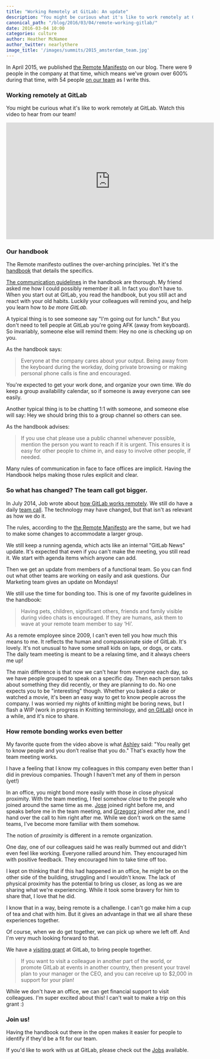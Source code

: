 ```yaml
---
title: "Working Remotely at GitLab: An update"
description: "You might be curious what it's like to work remotely at GitLab. Watch this video to hear from our team!"
canonical_path: "/blog/2016/03/04/remote-working-gitlab/"
date: 2016-03-04 10:00
categories: culture
author: Heather McNamee
author_twitter: nearlythere
image_title: '/images/summits/2015_amsterdam_team.jpg'
---
```


In April 2015, we published [the Remote Manifesto][manifesto] on our blog.
There were 9 people in the company at that time, which means we've grown
over 600% during that time, with 54 people [on our team][team] as I write this.

<!-- more -->

### Working remotely at GitLab

You might be curious what it's like to work remotely at GitLab.
Watch this video to hear from our team!

<div style="text-align: center; margin-bottom: 12px">
  <iframe width="560" height="315" src="https://www.youtube.com/embed/NoFLJLJ7abE" frameborder="0" allowfullscreen></iframe>
</div>

### Our handbook

The Remote manifesto outlines the over-arching principles.
Yet it's the [handbook][handbook] that details the specifics.

[The communication guidelines][communication handbook] in the handbook are thorough.
My friend asked me how I could possibly remember it all.
In fact you don't have to.
When you start out at GitLab, you read the handbook, but you still act and react
with your old habits.
Luckily your colleagues will remind you, and help you learn how to *be more GitLab.*

A typical thing is to see someone say "I'm going out for lunch."
But you don't need to tell people at GitLab you're going AFK (away from keyboard).
So invariably, someone else will remind them: Hey no one is checking up on you.

As the handbook says:

> Everyone at the company cares about your output.
Being away from the keyboard during the workday, doing private browsing
or making personal phone calls is fine and encouraged.

You're expected to get your work done, and organize your own time.
We do keep a group availability calendar, so if someone is away everyone can see easily.

Another typical thing is to be chatting 1:1 with someone, and someone else will
say: Hey we should bring this to a group channel so others can see.

As the handbook advises:

> If you use chat please use a public channel whenever possible,
mention the person you want to reach if it is urgent.
This ensures it is easy for other people to chime in, and easy to
involve other people, if needed.

Many rules of communication in face to face offices are implicit.
Having the Handbook helps making those rules explicit and clear.

### So what has changed? The team call got bigger.

In July 2014, Job wrote about [how GitLab works remotely][remotely].
We still do have a daily [team call][team call].
The technology may have changed, but that isn't as relevant as how we do it.

The rules, according to the [the Remote Manifesto][manifesto] are the same,
but we had to make some changes to accommodate a larger group.

We still keep a running agenda, which acts like an internal "GitLab News" update.
It's expected that even if you can't make the meeting, you still read it.
We start with agenda items which anyone can add.

Then we get an update from members of a functional team.
So you can find out what other teams are working on easily and ask questions.
Our Marketing team gives an update on Mondays!

We still use the time for bonding too.
This is one of my favorite guidelines in the handbook:

> Having pets, children, significant others, friends and family visible
during video chats is encouraged.
If they are humans, ask them to wave at your remote team member to say ‘Hi’.

As a remote employee since 2009, I can't even tell you how much this means to me.
It reflects the human and compassionate side of GitLab. It's lovely.
It's not unusual to have some small kids on laps, or dogs, or cats.
The daily team meeting is meant to be a relaxing time, and it always cheers me up!

The main difference is that now we can't hear from everyone each day,
so we have people grouped to speak on a specific day.
Then each person talks about something they did recently, or they are planning to do.
No one expects you to be "interesting" though.
Whether you baked a cake or watched a movie, it's been an easy way to get to know
people across the company.
I was worried my nights of knitting might be boring news, but I flash a WIP
(work in progress in Knitting terminology, and [on GitLab][wip])
once in a while, and it's nice to share.

### How remote bonding works even better

My favorite quote from the video above is what [Ashley](https://twitter.com/theunquietone) said:
"You really get to know people and you don’t realise that you do."
That's exactly how the team meeting works.

I have a feeling that I know my colleagues in this company even better
than I did in previous companies.
Though I haven't met any of them in person (yet!)

In an office, you might bond more easily with those in close physical proximity.
With the team meeting, I feel somehow *close* to the people who joined around
the same time as me.
[Jose](https://twitter.com/random_primate) joined right before me, and speaks
before me in the team meeting, and [Grzegorz](https://twitter.com/GrzegorzBizon)
joined after me, and I hand over the call to him right after me.
While we don't work on the same teams, I've become more familiar with them somehow.

The notion of *proximity* is different in a remote organization.

One day, one of our colleagues said he was really bummed out and didn't even
feel like working.
Everyone rallied around him.
They encouraged him with positive feedback.
They encouraged him to take time off too.

I kept on thinking that if this had happened in an office,
he might be on the other side of the building, struggling and I wouldn't know.
The lack of physical proximity has the potential to bring us closer,
as long as we are sharing what we're experiencing.
While it took some bravery for him to share that, I love that he did.

I know that in a way, being remote is a challenge.
I can't go make him a cup of tea and chat with him.
But it gives an advantage in that we all share these experiences together.

Of course, when we do get together, we can pick up where we left off.
And I'm very much looking forward to that.

We have a [visiting grant][visiting-grant] at GitLab, to bring people together.

> If you want to visit a colleague in another part of the world, or promote
GitLab at events in another country, then present your travel plan to your
manager or the CEO, and you can receive up to $2,000 in support for your plan!

While we don't have an office, we can get financial support to visit colleagues.
I'm super excited about this! I can't wait to make a trip on this grant :)

### Join us!

Having the handbook out there in the open makes it easier for people to
identify if they'd be a fit for our team.

If you'd like to work with us at GitLab, please check out the [Jobs][jobs] available.

[visiting-grant]: /handbook/incentives/#visiting-grant
[wip]: http://doc.gitlab.com/ce/workflow/wip_merge_requests.html
[jobs]: /jobs/
[handbook]: /handbook/
[communication handbook]: /handbook/communication/
[team call]: /handbook/communication/#team-call
[manifesto]: /2015/04/08/the-remote-manifesto/
[team]: /company/team/
[remotely]: /2014/07/03/how-gitlab-works-remotely/

